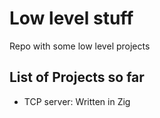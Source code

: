 # Low level stuff

Repo with some low level projects

## List of Projects so far

- TCP server: Written in Zig

